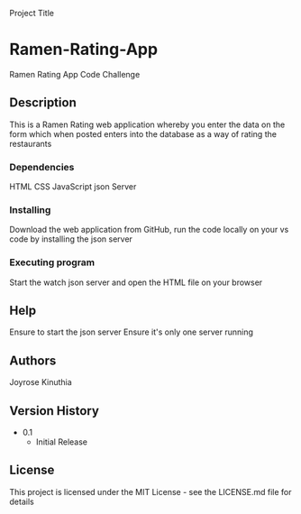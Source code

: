 Project Title
# Ramen-Rating-App
Ramen Rating App Code Challenge

## Description
This is a Ramen Rating web application whereby you enter the data on the form which when posted enters into the database as a way of rating the restaurants

### Dependencies
HTML
CSS
JavaScript
json Server

### Installing
Download the web application from GitHub, run the code locally on your vs code by installing the json server

### Executing program
Start the watch json server and open the HTML file on your browser

## Help
Ensure to start the json server
Ensure it's only one server running

## Authors
Joyrose Kinuthia

## Version History

* 0.1
    * Initial Release

## License

This project is licensed under the MIT License - see the LICENSE.md file for details




